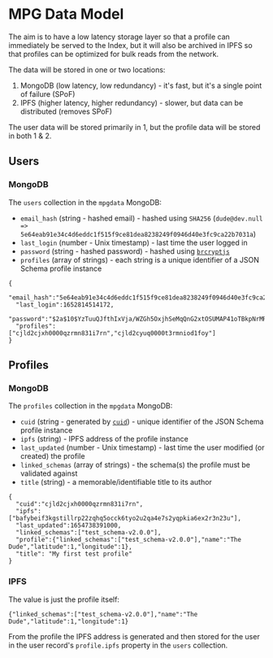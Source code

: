 # MPG Data Model

The aim is to have a low latency storage layer so that a profile can immediately be served to the Index, but it will also be archived in IPFS so that profiles can be optimized for bulk reads from the network.

The data will be stored in one or two locations:

1. MongoDB (low latency, low redundancy) - it's fast, but it's a single point of failure (SPoF)
2. IPFS (higher latency, higher redundancy) - slower, but data can be distributed (removes SPoF)

The user data will be stored primarily in 1, but the profile data will be stored in both 1 & 2.

## Users

### MongoDB

The `users` collection in the `mpgdata` MongoDB:

- `email_hash` (string - hashed email) - hashed using `SHA256` (`dude@dev.null => 5e64eab91e34c4d6eddc1f515f9ce81dea8238249f0946d40e3fc9ca22b7031a`)
- `last_login` (number - Unix timestamp) - last time the user logged in
- `password` (string - hashed password) - hashed using [`brcryptjs`](https://www.npmjs.com/package/bcryptjs)
- `profiles` (array of strings) - each string is a unique identifier of a JSON Schema profile instance

```
{
  "email_hash":"5e64eab91e34c4d6eddc1f515f9ce81dea8238249f0946d40e3fc9ca22b7031a",
  "last_login":1652814514172,
  "password":"$2a$10$YzTuuQJfthIxVja/WZGh5OxjhSeMqQnG2xtOSUMAP41oTBkpNrMRq",
  "profiles": ["cjld2cjxh0000qzrmn831i7rn","cjld2cyuq0000t3rmniod1foy"]
}
```

## Profiles

### MongoDB

The `profiles` collection in the `mpgdata` MongoDB:

- `cuid` (string - generated by [`cuid`](https://www.npmjs.com/package/cuid)) - unique identifier of the JSON Schema profile instance
- `ipfs` (string) - IPFS address of the profile instance
- `last_updated` (number - Unix timestamp) - last time the user modified (or created) the profile
- `linked_schemas` (array of strings) - the schema(s) the profile must be validated against
- `title` (string) - a memorable/identifiable title to its author 

```
{
  "cuid":"cjld2cjxh0000qzrmn831i7rn",
  "ipfs":["bafybeif3kgstillrp22zqhq5occk6tyo2u2qa4e7s2yqpkia6ex2r3n23u"],
  "last_updated":1654738391000,
  "linked_schemas":["test_schema-v2.0.0"],
  "profile":{"linked_schemas":["test_schema-v2.0.0"],"name":"The Dude","latitude":1,"longitude":1},
  "title": "My first test profile"
}
```

### IPFS

The value is just the profile itself:

```
{"linked_schemas":["test_schema-v2.0.0"],"name":"The Dude","latitude":1,"longitude":1}
```

From the profile the IPFS address is generated and then stored for the user in the user record's `profile.ipfs` property in the `users` collection.
